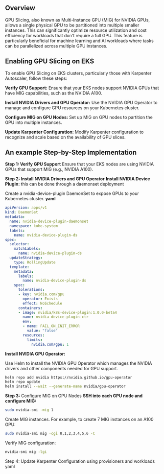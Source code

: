 ## Overview
GPU Slicing, also known as Multi-Instance GPU (MIG) for NVIDIA GPUs, allows a single physical GPU to be partitioned into multiple smaller instances. This can significantly optimize resource utilization and cost efficiency for workloads that don't require a full GPU. This feature is particularly beneficial for machine learning and AI workloads where tasks can be parallelized across multiple GPU instances.

## Enabling GPU Slicing on EKS
To enable GPU Slicing on EKS clusters, particularly those with Karpenter Autoscaler, follow these steps:

**Verify GPU Support:**
Ensure that your EKS nodes support NVIDIA GPUs that have MIG capabilities, such as the NVIDIA A100.

**Install NVIDIA Drivers and GPU Operator:**
Use the NVIDIA GPU Operator to manage and configure GPU resources on your Kubernetes cluster.

**Configure MIG on GPU Nodes:** 
Set up MIG on GPU nodes to partition the GPU into multiple instances.

**Update Karpenter Configuration:** 
Modify Karpenter configuration to recognize and scale based on the availability of GPU slices.

## An example Step-by-Step Implementation
**Step 1: Verify GPU Support**
Ensure that your EKS nodes are using NVIDIA GPUs that support MIG (e.g., NVIDIA A100).

**Step 2: Install NVIDIA Drivers and GPU Operator**
**Install NVIDIA Device Plugin:** this can be done through a daemonset deployment

Create a nvidia-device-plugin DaemonSet to expose GPUs to your Kubernetes cluster.
**yaml**

```yaml
apiVersion: apps/v1
kind: DaemonSet
metadata:
  name: nvidia-device-plugin-daemonset
  namespace: kube-system
  labels:
    name: nvidia-device-plugin-ds
spec:
  selector:
    matchLabels:
      name: nvidia-device-plugin-ds
  updateStrategy:
    type: RollingUpdate
  template:
    metadata:
      labels:
        name: nvidia-device-plugin-ds
    spec:
      tolerations:
      - key: nvidia.com/gpu
        operator: Exists
        effect: NoSchedule
      containers:
      - image: nvidia/k8s-device-plugin:1.0.0-beta4
        name: nvidia-device-plugin-ctr
        env:
        - name: FAIL_ON_INIT_ERROR
          value: "false"
        resources:
          limits:
            nvidia.com/gpu: 1
```

**Install NVIDIA GPU Operator:**

Use Helm to install the NVIDIA GPU Operator which manages the NVIDIA drivers and other components needed for GPU support.
```sh
helm repo add nvidia https://nvidia.github.io/gpu-operator
helm repo update
helm install --wait --generate-name nvidia/gpu-operator
```

**Step 3:** Configure MIG on GPU Nodes
**SSH into each GPU node and configure MIG:**

```sh
sudo nvidia-smi -mig 1
```
  Create MIG instances. For example, to create 7 MIG instances on an A100 GPU:
  ```sh
  sudo nvidia-smi mig -cgi 0,1,2,3,4,5,6 -C
  ```

  Verify MIG configuration:
  ```sh
  nvidia-smi mig -lgi
  ```

Step 4: Update Karpenter Configuration using provisioners and workloads yaml